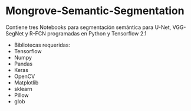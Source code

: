 # Mongrove-Semantic-Segmentation

 Contiene tres Notebooks para segmentación semántica para U-Net, VGG-SegNet y R-FCN programadas en Python y Tensorflow 2.1

- Bibliotecas requeridas:
- Tensorflow
- Numpy
- Pandas
- Keras
- OpenCV
- Matplotlib
- sklearn
- Pillow
- glob

